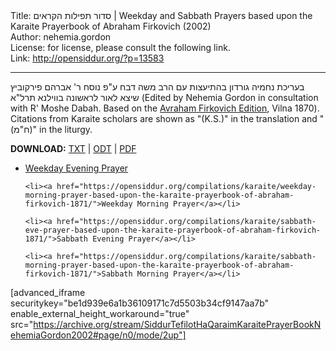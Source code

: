 <html>
<head></head>
<body>
Title: סדור תפילות הקראים | Weekday and Sabbath Prayers based upon the Karaite Prayerbook of Abraham Firkovich (2002)<br />
Author: nehemia.gordon<br />
License: for license, please consult the following link.<br />
Link: <a href="http://opensiddur.org/?p=13583">http://opensiddur.org/?p=13583</a>
<p />
<hr />

בעריכת נחמיה גורדון  בהתיעצות עם הרב משה דבח  ע"פ נוסח ר' אברהם פירקוביץ  שיצא לאור לראשונה בווילנא תרל"א (Edited by Nehemia Gordon in consultation with R' Moshe Dabah.  Based on the <a href="https://opensiddur.org/wp-content/uploads/2016/06/Siddur-Tefilot-HaKaraim-Avraham-Firkovitch-1871.pdf">Avraham Firkovich Edition</a>, Vilna 1870). Citations from Karaite scholars are shown as "(K.S.)" in the translation and "(ח"מ)" in the liturgy.

<strong>DOWNLOAD:</strong> <a href="https://opensiddur.org/wp-content/uploads/2016/06/Karaite-Prayerbook-Nehemia-Gordon-after-Avraham-Firkovich-Vilna-1871.txt">TXT</a> | <a href="https://opensiddur.org/wp-content/uploads/2016/06/Karaite-Prayerbook-Nehemia-Gordon-after-Avraham-Firkovich-Vilna-1871.odt">ODT</a> | <a href="https://opensiddur.org/wp-content/uploads/2016/06/Karaite-Prayerbook-Nehemia-Gordon-after-Avraham-Firkovich-Vilna-1871.pdf">PDF</a>

<ul>
	<li><a href="https://opensiddur.org/compilations/karaite/weekday-evening-prayer-based-upon-the-karaite-prayerbook-of-abraham-firkovich-1871/">Weekday Evening Prayer</a></li>

	<li><a href="https://opensiddur.org/compilations/karaite/weekday-morning-prayer-based-upon-the-karaite-prayerbook-of-abraham-firkovich-1871/">Weekday Morning Prayer</a></li>

	<li><a href="https://opensiddur.org/compilations/karaite/sabbath-eve-prayer-based-upon-the-karaite-prayerbook-of-abraham-firkovich-1871/">Sabbath Evening Prayer</a></li>

	<li><a href="https://opensiddur.org/compilations/karaite/sabbath-morning-prayer-based-upon-the-karaite-prayerbook-of-abraham-firkovich-1871/">Sabbath Morning Prayer</a></li>
</ul>

[advanced_iframe securitykey="be1d939e6a1b36109171c7d5503b34cf9147aa7b" enable_external_height_workaround="true" src="https://archive.org/stream/SiddurTefilotHaQaraimKaraitePrayerBookNehemiaGordon2002#page/n0/mode/2up"]

</body>
</html>